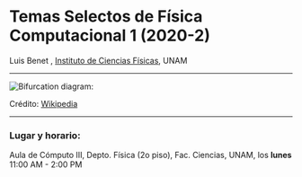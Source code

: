 # Temas Selectos de Física Computacional 1 (2020-2)

Luis Benet , [Instituto de Ciencias Físicas](http://www.fis.unam.mx), UNAM

---

![Bifurcation diagram:](https://upload.wikimedia.org/wikipedia/commons/thumb/5/50/Logistic_Bifurcation_map_High_Resolution.png/320px-Logistic_Bifurcation_map_High_Resolution.png)

Crédito: [Wikipedia](https://en.wikipedia.org/wiki/Logistic_map)

---

### Lugar y horario:
Aula de Cómputo III, Depto. Física (2o piso), Fac. Ciencias, UNAM, los **lunes** 11:00 AM - 2:00 PM
